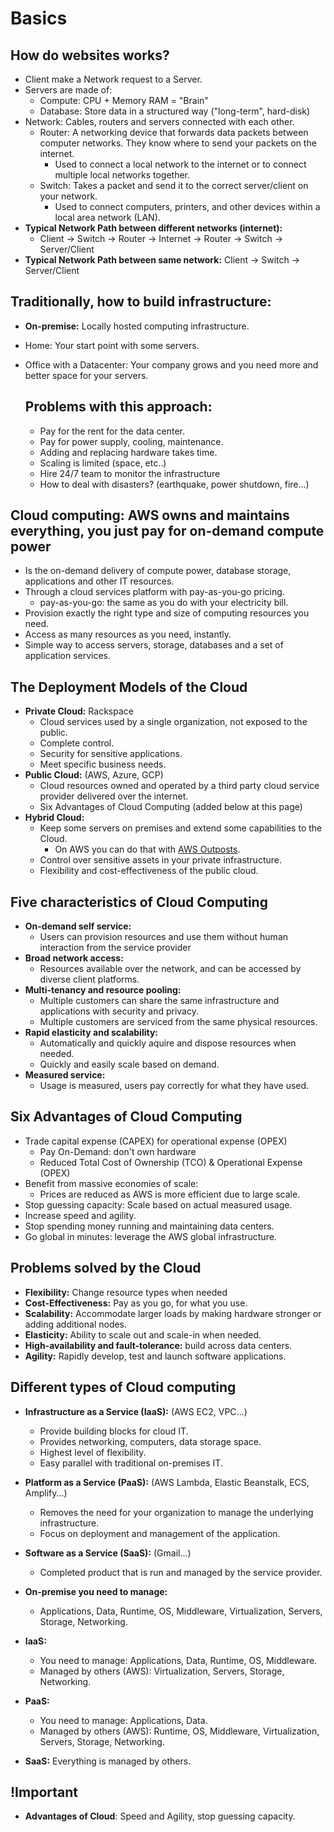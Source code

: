 # Basics

## How do websites works?

- Client make a Network request to a Server.
- Servers are made of:
  - Compute: CPU + Memory RAM = "Brain"
  - Database: Store data in a structured way ("long-term", hard-disk)
- Network: Cables, routers and servers connected with each other.
  - Router: A networking device that forwards data packets between computer networks. They know where to send your packets on the internet.
    - Used to connect a local network to the internet or to connect multiple local networks together.
  - Switch: Takes a packet and send it to the correct server/client on your network.
    - Used to connect computers, printers, and other devices within a local area network (LAN).
- **Typical Network Path between different networks (internet):**
  - Client -> Switch -> Router -> Internet -> Router -> Switch -> Server/Client
- **Typical Network Path between same network:** Client -> Switch -> Server/Client

## Traditionally, how to build infrastructure:

- **On-premise:** Locally hosted computing infrastructure.
- Home: Your start point with some servers.
- Office with a Datacenter: Your company grows and you need more and better space for your servers.

  ## Problems with this approach:

  - Pay for the rent for the data center.
  - Pay for power supply, cooling, maintenance.
  - Adding and replacing hardware takes time.
  - Scaling is limited (space, etc..)
  - Hire 24/7 team to monitor the infrastructure
  - How to deal with disasters? (earthquake, power shutdown, fire...)

## Cloud computing: AWS owns and maintains everything, you just pay for on-demand compute power

- Is the on-demand delivery of compute power, database storage, applications and other IT resources.
- Through a cloud services platform with pay-as-you-go pricing.
  - pay-as-you-go: the same as you do with your electricity bill.
- Provision exactly the right type and size of computing resources you need.
- Access as many resources as you need, instantly.
- Simple way to access servers, storage, databases and a set of application services.

## The Deployment Models of the Cloud

- **Private Cloud:** Rackspace
  - Cloud services used by a single organization, not exposed to the public.
  - Complete control.
  - Security for sensitive applications.
  - Meet specific business needs.
- **Public Cloud:** (AWS, Azure, GCP)
  - Cloud resources owned and operated by a third party cloud service provider delivered over the internet.
  - Six Advantages of Cloud Computing (added below at this page)
- **Hybrid Cloud:**
  - Keep some servers on premises and extend some capabilities to the Cloud.
    - On AWS you can do that with [AWS Outposts](https://aws.amazon.com/outposts/).
  - Control over sensitive assets in your private infrastructure.
  - Flexibility and cost-effectiveness of the public cloud.

## Five characteristics of Cloud Computing

- **On-demand self service:**
  - Users can provision resources and use them without human interaction from the service provider
- **Broad network access:**
  - Resources available over the network, and can be accessed by diverse client platforms.
- **Multi-tenancy and resource pooling:**
  - Multiple customers can share the same infrastructure and applications with security and privacy.
  - Multiple customers are serviced from the same physical resources.
- **Rapid elasticity and scalability:**
  - Automatically and quickly aquire and dispose resources when needed.
  - Quickly and easily scale based on demand.
- **Measured service:**
  - Usage is measured, users pay correctly for what they have used.

## Six Advantages of Cloud Computing

- Trade capital expense (CAPEX) for operational expense (OPEX)
  - Pay On-Demand: don't own hardware
  - Reduced Total Cost of Ownership (TCO) & Operational Expense (OPEX)
- Benefit from massive economies of scale:
  - Prices are reduced as AWS is more efficient due to large scale.
- Stop guessing capacity: Scale based on actual measured usage.
- Increase speed and agility.
- Stop spending money running and maintaining data centers.
- Go global in minutes: leverage the AWS global infrastructure.

## Problems solved by the Cloud

- **Flexibility:** Change resource types when needed
- **Cost-Effectiveness:** Pay as you go, for what you use.
- **Scalability:** Accommodate larger loads by making hardware stronger or adding additional nodes.
- **Elasticity:** Ability to scale out and scale-in when needed.
- **High-availability and fault-tolerance:** build across data centers.
- **Agility:** Rapidly develop, test and launch software applications.

## Different types of Cloud computing

- **Infrastructure as a Service (IaaS):** (AWS EC2, VPC...)
  - Provide building blocks for cloud IT.
  - Provides networking, computers, data storage space.
  - Highest level of flexibility.
  - Easy parallel with traditional on-premises IT.
- **Platform as a Service (PaaS):** (AWS Lambda, Elastic Beanstalk, ECS, Amplify...)
  - Removes the need for your organization to manage the underlying infrastructure.
  - Focus on deployment and management of the application.
- **Software as a Service (SaaS):** (Gmail...)
  - Completed product that is run and managed by the service provider.

- **On-premise you need to manage:**
  - Applications, Data, Runtime, OS, Middleware, Virtualization, Servers, Storage, Networking.
- **IaaS:**
  - You need to manage: Applications, Data, Runtime, OS, Middleware.
  - Managed by others (AWS): Virtualization, Servers, Storage, Networking.
- **PaaS:**
  - You need to manage: Applications, Data.
  - Managed by others (AWS): Runtime, OS, Middleware, Virtualization, Servers, Storage, Networking.
- **SaaS:** Everything is managed by others.

## !Important
- **Advantages of Cloud**: Speed and Agility, stop guessing capacity.
